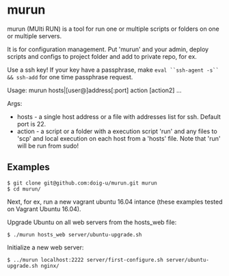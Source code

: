 # murun
murun (MUlti RUN) is a tool for run one or multiple scripts or folders on one or multiple servers.

It is for configuration management. Put 'murun' and your admin, deploy scripts and configs to project folder and add to private repo, for ex.

Use a ssh key! If your key have a passphrase, make `eval ``ssh-agent -s`` && ssh-add` for one time passphrase request.

Usage: murun hosts|[user@]address[:port] action [action2] ...

Args:
- hosts - a single host address or a file with addresses list for ssh. Default port is 22.
- action - a script or a folder with a execution script 'run' and any files to 'scp' and local execution on each host from a 'hosts' file. Note that 'run' will be run from sudo!

## Examples

```
$ git clone git@github.com:doig-u/murun.git murun
$ cd murun/
```

Next, for ex, run a new vagrant ubuntu 16.04 intance (these examples tested on Vagrant Ubuntu 16.04).

Upgrade Ubuntu on all web servers from the hosts_web file:

`$ ./murun hosts_web server/ubuntu-upgrade.sh`

Initialize a new web server:

`$ ../murun localhost:2222 server/first-configure.sh server/ubuntu-upgrade.sh nginx/`
